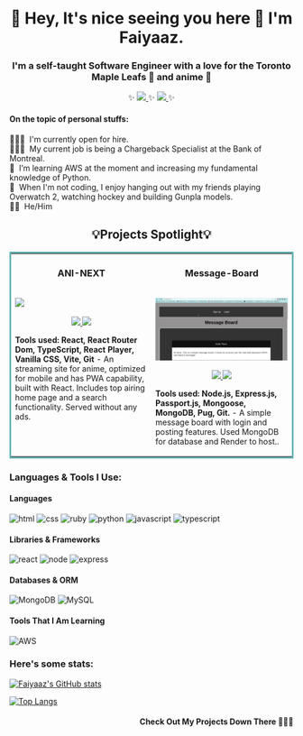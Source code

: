 <h1 align="center">👀 Hey, It's nice seeing you here 👋 I'm Faiyaaz. </h1>

<h3 align="center">I'm a self-taught Software Engineer with a love for the Toronto Maple Leafs 🏒 and anime 🗻</h3>

<p align="center">
 ✨
  <a target="_blank" href="https://www.faiyaaz.ca/">
    <img src="https://img.shields.io/badge/Website-243964?style=for-the-badge&logo=react&logoColor=white">
  </a>
 ✨
  <a target="_blank" href="https://www.linkedin.com/in/faiyaaz-haque/" target="_blank">
    <img src="https://img.shields.io/badge/linkedin-%230077B5.svg?style=for-the-badge&logo=linkedin&logoColor=white"/>
  </a>
 ✨
</p>

#### On the topic of personal stuffs:

🧑🏻‍🎓&nbsp; I'm currently open for hire.
<br/>
🧑🏻‍💻&nbsp; My current job is being a Chargeback Specialist at the Bank of Montreal.
<br/>
🌱&nbsp; I’m learning AWS at the moment and increasing my fundamental knowledge of Python.
<br/>
💞️&nbsp; When I'm not coding, I enjoy hanging out with my friends playing Overwatch 2, watching hockey and building Gunpla models.
<br/>
🏳️‍🌈&nbsp; He/Him

<h2 align="center">💡Projects Spotlight💡</h2>
<table bordercolor="#66b2b2">
  <tr>
    <td width="50%" valign="top">
      <h3 align="center">ANI-NEXT</h3>
        <br>
<a target="_blank" href="https://ani-next-five.vercel.app/"></a>

<img src="https://github.com/FaiyaazHawk/personal-portfolio/blob/main/src/components/assets/gifs/ani-next.gif" >

  <p align="center">
  <a href="https://github.com/FaiyaazHawk/Ani-Next" target="_blank">
    <img src="https://img.shields.io/badge/Code-black?style=for-the-badge&logo=github">
  </a>  
  <a href="https://ani-next-five.vercel.app/" target="_blank">
    <img src="https://img.shields.io/badge/-website-green?style=for-the-badge&color=243964">
  </a>
      </p>
        <p><strong>Tools used: React, React Router Dom, TypeScript, React Player, Vanilla CSS, Vite, Git</strong> - An streaming site for anime, optimized for mobile and has PWA capability, built with React. Includes top airing home page and a search functionality. Served without any ads.
</p>
    </td>
<td width="50%" valign="top">
      <h3 align="center">Message-Board</h3>
        <br>
<a target="_blank" href="https://message-board-a9ln.onrender.com/"></a>

<img src="https://github.com/FaiyaazHawk/personal-portfolio/blob/main/src/components/assets/gifs/message-board.gif" >

  <p align="center">
  <a href="https://github.com/FaiyaazHawk/message-board" target="_blank">
    <img src="https://img.shields.io/badge/Code-black?style=for-the-badge&logo=github">
  </a>  
  <a href="https://message-board-a9ln.onrender.com/" target="_blank">
    <img src="https://img.shields.io/badge/-website-green?style=for-the-badge&color=243964">
  </a>
      </p>
        <p><strong>Tools used: Node.js, Express.js, Passport.js, Mongoose, MongoDB, Pug, Git.</strong> - A simple message board with login and posting features. Used MongoDB for database and Render to host..</p>
    </td>
  </tr>
  
  
</table>

<h3>Languages & Tools I Use:</h3>
<h4>Languages</h4>
<p>
<img src="https://img.shields.io/badge/HTML5-E34F26?style=for-the-badge&logo=html5&logoColor=white" alt="html" >
<img src="https://img.shields.io/badge/CSS3-1572B6?style=for-the-badge&logo=css3&logoColor=white" alt="css">
<img src="https://img.shields.io/badge/Ruby-CC342D?style=for-the-badge&logo=ruby&logoColor=white" alt="ruby">
<img src="https://img.shields.io/badge/Python-3776AB?style=for-the-badge&logo=python&logoColor=white" alt="python" >
<img src="https://img.shields.io/badge/JavaScript-323330?style=for-the-badge&logo=javascript&logoColor=F7DF1E" alt="javascript">
<img src="https://img.shields.io/badge/TypeScript-007ACC?style=for-the-badge&logo=typescript&logoColor=white" alt="typescript"> </p>
<h4>Libraries & Frameworks</h4>
<p>
<img src="https://img.shields.io/badge/React-20232A?style=for-the-badge&logo=react&logoColor=61DAFB" alt="react">
<img src="https://img.shields.io/badge/Node.js-339933?style=for-the-badge&logo=nodedotjs&logoColor=white" alt="node">
<img src="https://img.shields.io/badge/Express.js-000000?style=for-the-badge&logo=express&logoColor=white" alt="express">

</p>
<h4>Databases & ORM</h4>
<p>
<img src="https://img.shields.io/badge/MongoDB-%234ea94b.svg?style=for-the-badge&logo=mongodb&logoColor=white" alt="MongoDB">
<img src="https://img.shields.io/badge/MySQL-005C84?style=for-the-badge&logo=mysql&logoColor=white" alt="MySQL"></p>


#### Tools That I Am Learning
<p>
<img src="https://img.shields.io/badge/AWS-%23FF9900.svg?style=for-the-badge&logo=amazon-aws&logoColor=white" alt="AWS">







### Here's some stats:

[![Faiyaaz's GitHub stats](https://github-readme-stats.vercel.app/api?username=FaiyaazHawk&show_icons=true&theme=tokyonight)](https://github.com/anuraghazra/github-readme-stats)

[![Top Langs](https://github-readme-stats.vercel.app/api/top-langs/?username=FaiyaazHawk&show_icons=true&theme=tokyonight)](https://github.com/anuraghazra/github-readme-stats)

<h4 align="right">Check Out My Projects Down There 🙇🏻‍♂️</h4>
